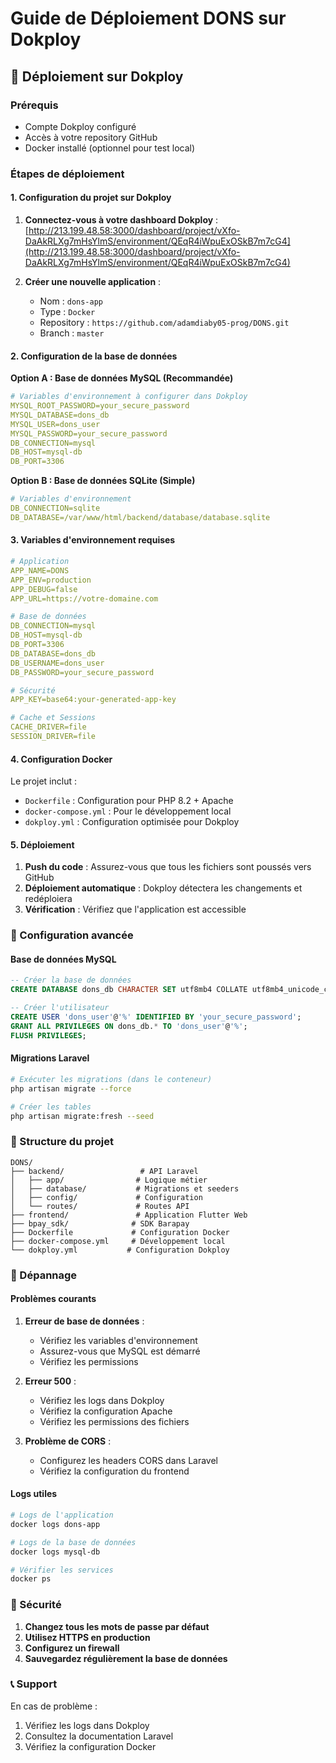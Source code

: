 # Guide de Déploiement DONS sur Dokploy

## 🚀 Déploiement sur Dokploy

### Prérequis
- Compte Dokploy configuré
- Accès à votre repository GitHub
- Docker installé (optionnel pour test local)

### Étapes de déploiement

#### 1. Configuration du projet sur Dokploy

1. **Connectez-vous à votre dashboard Dokploy** : [http://213.199.48.58:3000/dashboard/project/vXfo-DaAkRLXg7mHsYlmS/environment/QEqR4iWpuExOSkB7m7cG4](http://213.199.48.58:3000/dashboard/project/vXfo-DaAkRLXg7mHsYlmS/environment/QEqR4iWpuExOSkB7m7cG4)

2. **Créer une nouvelle application** :
   - Nom : `dons-app`
   - Type : `Docker`
   - Repository : `https://github.com/adamdiaby05-prog/DONS.git`
   - Branch : `master`

#### 2. Configuration de la base de données

**Option A : Base de données MySQL (Recommandée)**
```yaml
# Variables d'environnement à configurer dans Dokploy
MYSQL_ROOT_PASSWORD=your_secure_password
MYSQL_DATABASE=dons_db
MYSQL_USER=dons_user
MYSQL_PASSWORD=your_secure_password
DB_CONNECTION=mysql
DB_HOST=mysql-db
DB_PORT=3306
```

**Option B : Base de données SQLite (Simple)**
```yaml
# Variables d'environnement
DB_CONNECTION=sqlite
DB_DATABASE=/var/www/html/backend/database/database.sqlite
```

#### 3. Variables d'environnement requises

```yaml
# Application
APP_NAME=DONS
APP_ENV=production
APP_DEBUG=false
APP_URL=https://votre-domaine.com

# Base de données
DB_CONNECTION=mysql
DB_HOST=mysql-db
DB_PORT=3306
DB_DATABASE=dons_db
DB_USERNAME=dons_user
DB_PASSWORD=your_secure_password

# Sécurité
APP_KEY=base64:your-generated-app-key

# Cache et Sessions
CACHE_DRIVER=file
SESSION_DRIVER=file
```

#### 4. Configuration Docker

Le projet inclut :
- `Dockerfile` : Configuration pour PHP 8.2 + Apache
- `docker-compose.yml` : Pour le développement local
- `dokploy.yml` : Configuration optimisée pour Dokploy

#### 5. Déploiement

1. **Push du code** : Assurez-vous que tous les fichiers sont poussés vers GitHub
2. **Déploiement automatique** : Dokploy détectera les changements et redéploiera
3. **Vérification** : Vérifiez que l'application est accessible

### 🔧 Configuration avancée

#### Base de données MySQL
```sql
-- Créer la base de données
CREATE DATABASE dons_db CHARACTER SET utf8mb4 COLLATE utf8mb4_unicode_ci;

-- Créer l'utilisateur
CREATE USER 'dons_user'@'%' IDENTIFIED BY 'your_secure_password';
GRANT ALL PRIVILEGES ON dons_db.* TO 'dons_user'@'%';
FLUSH PRIVILEGES;
```

#### Migrations Laravel
```bash
# Exécuter les migrations (dans le conteneur)
php artisan migrate --force

# Créer les tables
php artisan migrate:fresh --seed
```

### 📁 Structure du projet

```
DONS/
├── backend/                 # API Laravel
│   ├── app/                # Logique métier
│   ├── database/           # Migrations et seeders
│   ├── config/             # Configuration
│   └── routes/             # Routes API
├── frontend/               # Application Flutter Web
├── bpay_sdk/              # SDK Barapay
├── Dockerfile             # Configuration Docker
├── docker-compose.yml     # Développement local
└── dokploy.yml           # Configuration Dokploy
```

### 🚨 Dépannage

#### Problèmes courants

1. **Erreur de base de données** :
   - Vérifiez les variables d'environnement
   - Assurez-vous que MySQL est démarré
   - Vérifiez les permissions

2. **Erreur 500** :
   - Vérifiez les logs dans Dokploy
   - Vérifiez la configuration Apache
   - Vérifiez les permissions des fichiers

3. **Problème de CORS** :
   - Configurez les headers CORS dans Laravel
   - Vérifiez la configuration du frontend

#### Logs utiles
```bash
# Logs de l'application
docker logs dons-app

# Logs de la base de données
docker logs mysql-db

# Vérifier les services
docker ps
```

### 🔐 Sécurité

1. **Changez tous les mots de passe par défaut**
2. **Utilisez HTTPS en production**
3. **Configurez un firewall**
4. **Sauvegardez régulièrement la base de données**

### 📞 Support

En cas de problème :
1. Vérifiez les logs dans Dokploy
2. Consultez la documentation Laravel
3. Vérifiez la configuration Docker
